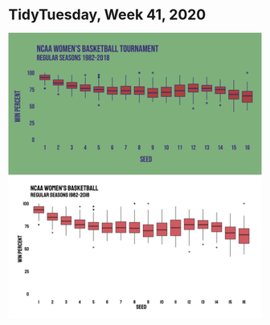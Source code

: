 # TidyTuesday, Week 41, 2020

![](https://raw.githubusercontent.com/pyykkojuha/tidytuesday/main/R/2020_41/TIDY_2020_41.png)
![](https://raw.githubusercontent.com/pyykkojuha/tidytuesday/main/R/2020_41/TIDY_2020_41b.png)
